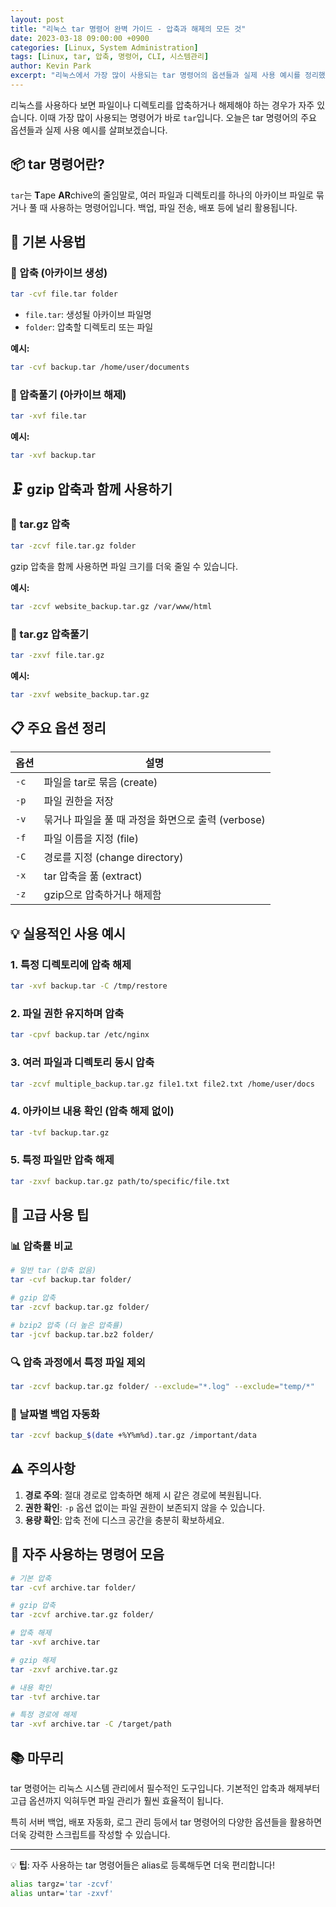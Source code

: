 ```yaml
---
layout: post
title: "리눅스 tar 명령어 완벽 가이드 - 압축과 해제의 모든 것"
date: 2023-03-18 09:00:00 +0900
categories: [Linux, System Administration]
tags: [Linux, tar, 압축, 명령어, CLI, 시스템관리]
author: Kevin Park
excerpt: "리눅스에서 가장 많이 사용되는 tar 명령어의 옵션들과 실제 사용 예시를 정리했습니다. 압축과 해제, 다양한 옵션까지 한 번에 마스터하세요."
---
```


리눅스를 사용하다 보면 파일이나 디렉토리를 압축하거나 해제해야 하는 경우가 자주 있습니다. 이때 가장 많이 사용되는 명령어가 바로 `tar`입니다. 오늘은 tar 명령어의 주요 옵션들과 실제 사용 예시를 살펴보겠습니다.

## 📦 tar 명령어란?

`tar`는 **T**ape **AR**chive의 줄임말로, 여러 파일과 디렉토리를 하나의 아카이브 파일로 묶거나 풀 때 사용하는 명령어입니다. 백업, 파일 전송, 배포 등에 널리 활용됩니다.

## 🔧 기본 사용법

### 📁 압축 (아카이브 생성)

```bash
tar -cvf file.tar folder
```

- `file.tar`: 생성될 아카이브 파일명
- `folder`: 압축할 디렉토리 또는 파일

**예시:**
```bash
tar -cvf backup.tar /home/user/documents
```

### 📂 압축풀기 (아카이브 해제)

```bash
tar -xvf file.tar
```

**예시:**
```bash
tar -xvf backup.tar
```

## 🗜️ gzip 압축과 함께 사용하기

### 📁 tar.gz 압축

```bash
tar -zcvf file.tar.gz folder
```

gzip 압축을 함께 사용하면 파일 크기를 더욱 줄일 수 있습니다.

**예시:**
```bash
tar -zcvf website_backup.tar.gz /var/www/html
```

### 📂 tar.gz 압축풀기

```bash
tar -zxvf file.tar.gz
```

**예시:**
```bash
tar -zxvf website_backup.tar.gz
```

## 📋 주요 옵션 정리

| **옵션** | **설명** |
|---------|---------|
| `-c` | 파일을 tar로 묶음 (create) |
| `-p` | 파일 권한을 저장 |
| `-v` | 묶거나 파일을 풀 때 과정을 화면으로 출력 (verbose) |
| `-f` | 파일 이름을 지정 (file) |
| `-C` | 경로를 지정 (change directory) |
| `-x` | tar 압축을 풂 (extract) |
| `-z` | gzip으로 압축하거나 해제함 |

## 💡 실용적인 사용 예시

### 1. 특정 디렉토리에 압축 해제

```bash
tar -xvf backup.tar -C /tmp/restore
```

### 2. 파일 권한 유지하며 압축

```bash
tar -cpvf backup.tar /etc/nginx
```

### 3. 여러 파일과 디렉토리 동시 압축

```bash
tar -zcvf multiple_backup.tar.gz file1.txt file2.txt /home/user/docs
```

### 4. 아카이브 내용 확인 (압축 해제 없이)

```bash
tar -tvf backup.tar.gz
```

### 5. 특정 파일만 압축 해제

```bash
tar -zxvf backup.tar.gz path/to/specific/file.txt
```

## 🚀 고급 사용 팁

### 📊 압축률 비교

```bash
# 일반 tar (압축 없음)
tar -cvf backup.tar folder/

# gzip 압축
tar -zcvf backup.tar.gz folder/

# bzip2 압축 (더 높은 압축률)
tar -jcvf backup.tar.bz2 folder/
```

### 🔍 압축 과정에서 특정 파일 제외

```bash
tar -zcvf backup.tar.gz folder/ --exclude="*.log" --exclude="temp/*"
```

### 📅 날짜별 백업 자동화

```bash
tar -zcvf backup_$(date +%Y%m%d).tar.gz /important/data
```

## ⚠️ 주의사항

1. **경로 주의**: 절대 경로로 압축하면 해제 시 같은 경로에 복원됩니다.
2. **권한 확인**: `-p` 옵션 없이는 파일 권한이 보존되지 않을 수 있습니다.
3. **용량 확인**: 압축 전에 디스크 공간을 충분히 확보하세요.

## 🎯 자주 사용하는 명령어 모음

```bash
# 기본 압축
tar -cvf archive.tar folder/

# gzip 압축
tar -zcvf archive.tar.gz folder/

# 압축 해제
tar -xvf archive.tar

# gzip 해제  
tar -zxvf archive.tar.gz

# 내용 확인
tar -tvf archive.tar

# 특정 경로에 해제
tar -xvf archive.tar -C /target/path
```

## 📚 마무리

tar 명령어는 리눅스 시스템 관리에서 필수적인 도구입니다. 기본적인 압축과 해제부터 고급 옵션까지 익혀두면 파일 관리가 훨씬 효율적이 됩니다.

특히 서버 백업, 배포 자동화, 로그 관리 등에서 tar 명령어의 다양한 옵션들을 활용하면 더욱 강력한 스크립트를 작성할 수 있습니다.

---

💡 **팁**: 자주 사용하는 tar 명령어들은 alias로 등록해두면 더욱 편리합니다!

```bash
alias targz='tar -zcvf'
alias untar='tar -zxvf'
``` 